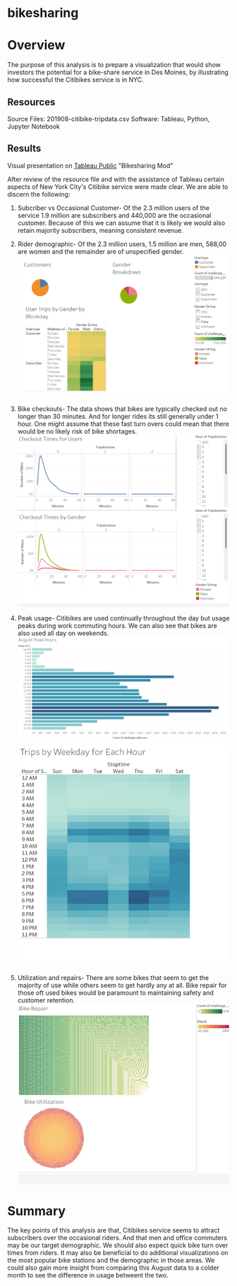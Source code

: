 # bikesharing
# Overview
The purpose of this analysis is to prepare a visualization that would show investors the potential for a bike-share service in Des Moines, by illustrating how successful the Citibikes service is in NYC.

## Resources
Source Files: 201908-citibike-tripdata.csv
Software: Tableau, Python, Jupyter Notebook

## Results
Visual presentation on [Tableau Public](https://public.tableau.com/app/profile/danielle.sherman4310) "Bikesharing Mod"

After review of the resource file and with the assistance of Tableau certain aspects of New York City's Citibike service were made clear. We are able to discern the following:

1. Subcriber vs Occasional Customer- Of the 2.3 million users of the service 1.9 million are subscribers and 440,000 are the occasional customer. Because of this we can assume that it is likely we would also retain majority subscribers, meaning consistent revenue.

2. Rider demographic- Of the 2.3 million users, 1.5 million are men, 588,00 are women and the remainder are of unspecified gender. 
![This is an image](https://github.com/Dannieshe/bikesharing/blob/main/Viz/Customer_gender_breakdown.png)


3. Bike checkouts- The data shows that bikes are typically checked out no longer than 30 minutes. And for longer rides its still generally under 1 hour. One might assume that these fast turn overs could mean that there would be no likely risk of bike shortages.
![This is an image](https://github.com/Dannieshe/bikesharing/blob/main/Viz/Checkout_times.png)


4. Peak usage- Citibikes are used continually throughout the day but usage peaks during work commuting hours. We can also see that bikes are also used all day on weekends. 
![This is an image](https://github.com/Dannieshe/bikesharing/blob/main/Viz/Peak_August.png)  ![This is an image](https://github.com/Dannieshe/bikesharing/blob/main/Viz/Trips_by_hour.png)


5. Utilization and repairs- There are some bikes that seem to get the majority of use while others seem to get hardly any at all. Bike repair for those oft used bikes would be paramount to maintaining safety and customer retention. 
![This is an image](https://github.com/Dannieshe/bikesharing/blob/main/Viz/Utilization.png)


# Summary
The key points of this analysis are that, Citibikes service seems to attract subscribers over the occasional riders. And that men and office commuters may be our target demographic. We should also expect quick bike turn over times from riders. 
It may also be beneficial to do additional visualizations on the most popular bike stations and the demographic in those areas. We could also gain more insight from comparing this August data to a colder month to see the difference in usage betweent the two. 



